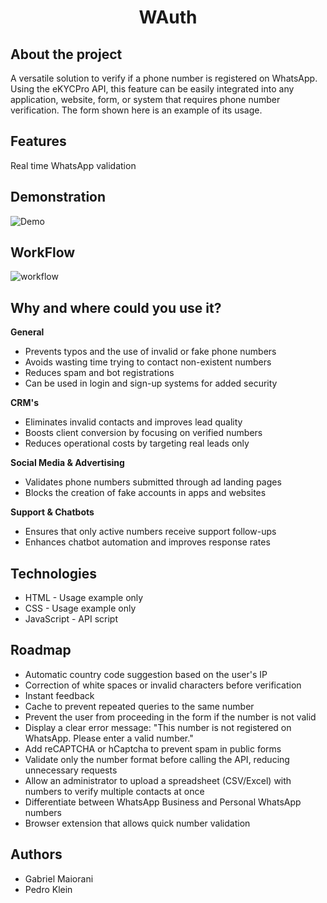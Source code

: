 <h1 align="center"> WAuth </h1>

## About the project
A versatile solution to verify if a phone number is registered on WhatsApp. Using the eKYCPro API, this feature can be easily integrated into any application, website, form, or system that requires phone number verification. The form shown here is an example of its usage.

## Features
Real time WhatsApp validation

## Demonstration
![Demo](https://github.com/user-attachments/assets/1c7dba8b-130a-4d31-8ca3-95db6b5d8918)

## WorkFlow  
![workflow](https://github.com/user-attachments/assets/29faa949-be50-44f6-a230-a6afbb8a8b20)

## Why and where could you use it?
**General**
- Prevents typos and the use of invalid or fake phone numbers
- Avoids wasting time trying to contact non-existent numbers
- Reduces spam and bot registrations
- Can be used in login and sign-up systems for added security

**CRM's**
- Eliminates invalid contacts and improves lead quality
- Boosts client conversion by focusing on verified numbers
- Reduces operational costs by targeting real leads only

**Social Media & Advertising**
- Validates phone numbers submitted through ad landing pages
- Blocks the creation of fake accounts in apps and websites

**Support & Chatbots**
- Ensures that only active numbers receive support follow-ups
- Enhances chatbot automation and improves response rates

## Technologies
- HTML - Usage example only
- CSS - Usage example only
- JavaScript - API script

## Roadmap
- Automatic country code suggestion based on the user's IP
- Correction of white spaces or invalid characters before verification
- Instant feedback
- Cache to prevent repeated queries to the same number
- Prevent the user from proceeding in the form if the number is not valid
- Display a clear error message: "This number is not registered on WhatsApp. Please enter a valid number."
- Add reCAPTCHA or hCaptcha to prevent spam in public forms
- Validate only the number format before calling the API, reducing unnecessary requests
- Allow an administrator to upload a spreadsheet (CSV/Excel) with numbers to verify multiple contacts at once
- Differentiate between WhatsApp Business and Personal WhatsApp numbers
- Browser extension that allows quick number validation

## Authors
- Gabriel Maiorani
- Pedro Klein
